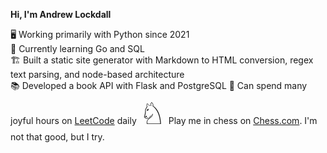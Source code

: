**Hi, I'm Andrew Lockdall**

🖥️ Working primarily with Python since 2021  
🐹 Currently learning Go and SQL  
🏗️ Built a static site generator with Markdown to HTML conversion, regex text parsing, and node-based architecture  
📚 Developed a book API with Flask and PostgreSQL
🚀 Can spend many joyful hours on [LeetCode](https://leetcode.com/u/arrelecq/) daily
<span style="font-size: 48px;">♘</span> Play me in chess on [Chess.com](https://www.chess.com/member/daristane).  I'm not that good, but I try.
